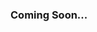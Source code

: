 ### Coming Soon...

<!--<iframe height="800" allowTransparency="true" scrolling="no" style="display:block;min-width:100%;width:100px;border:none;overflow:auto;" frameborder="0" src="http://venusteam.mikecrm.com/RsJflfk"></iframe>-->